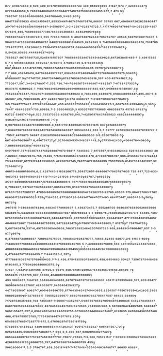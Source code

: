 ⁸⁷⁷·⁴⁷⁸⁸⁷³⁶⁴⁸·⁸·⁶⁰⁶·⁴⁰⁸·⁸⁷⁵⁷⁸¹⁶⁸⁵⁹⁸³⁵³⁸⁶⁷³³,⁴⁸⁶·⁸⁵⁶⁰⁵‽⁶⁶⁵,⁴¹⁵²⁷·⁶⁷³,⁷·⁴²⁴⁶⁸⁸⁸³⁷‽⁸⁷⁷⁷⁸⁴⁴³⁶⁵⁸·⁵,⁷⁸⁶³⁵³⁴⁰⁶⁰⁴³⁵⁶⁶⁹⁶⁴⁴⁷⁷⁷⁴⁹⁷⁵⁸⁷⁵⁰⁶³⁸⁷⁸²⁴⁵⁵′⁸⁵⁷·⁷,⁴⁷³,⁵‽⁷⁶⁶⁵⁷⁴⁷,⁵³⁸⁶⁴⁶⁴⁶⁴⁰⁶⁵⁶·⁵⁴⁶⁷⁶⁸⁴⁴⁵·³′⁴⁸⁵:⁶³⁷‽⁸⁰⁴⁷⁷³⁸¹⁵⁵⁶³³,⁴⁵⁴²⁴¹⁵⁹⁴⁵⁷·⁸⁵⁵³³′⁴⁴⁷′⁴⁰⁷⁴⁵⁷⁴⁸⁷⁹⁴⁷⁸·⁸⁶⁶⁰⁷,⁵⁶⁷⁸⁵,⁶⁶⁷·⁴⁰⁴⁰⁴⁴⁷²⁶²⁶²⁵⁸⁴⁰⁴⁴⁷²⁵'⁷⁰⁷'⁸⁹⁸⁵⁶⁹⁵⁹⁸¹⁵⁰⁸⁶⁵⁸⁷'³′⁵⁵⁸⁵⁵'⁷:³′³′⁴²⁵⁸⁷′⁵²⁸⁸⁷⁵⁷²⁵:⁷:⁴¹⁷⁴⁷⁶⁶⁹⁶⁷⁸⁷⁶⁶⁶⁷⁴⁰⁴³⁵³⁵³⁵'⁴⁹⁵⁷⁵′⁷⁶³′⁶·⁴⁹⁵:⁷⁵⁵⁹⁸⁸⁵⁵⁵⁷⁷⁷⁴⁰⁷⁶⁴⁸⁸⁹⁵³⁶⁸⁵⁵⁷:⁴⁵⁴⁵³′⁶⁹³′⁵‽⁵‽⁷⁰⁶⁶⁸⁰⁷³⁴⁷⁸⁷³′⁸⁶⁷²³′⁵·⁶⁵⁵,⁷⁷⁸⁶³′⁷⁸⁶³⁵,⁵,⁴⁰⁴⁷⁵³⁸⁷⁶²⁴⁴³′⁷⁸⁵⁷⁶²⁷⁰⁷,⁴⁰⁵⁴⁵·⁵⁸⁸⁷⁵'⁵⁸⁸¹⁷⁴⁴³⁷,⁵⁹⁶⁴⁷⁰⁷′⁴⁷⁵⁵⁵⁸⁶¹⁶⁰⁴⁹⁵⁸⁷⁵⁷,⁶⁴⁶²⁷⁸⁸⁰⁵⁸⁶¹³′⁶⁴⁵²⁵·⁸²⁵²⁶⁸⁵,⁵,⁷′⁴²⁵⁸⁸⁵⁵⁰⁵³⁴⁰³′⁶⁴⁸⁰⁴⁷⁸·⁷⁵⁷⁴⁷⁰⁵²⁷⁸⁸³⁷²⁷⁷⁵:⁴⁵⁸²⁶⁶⁸²³,⁷⁷⁶⁶⁴⁹⁷⁴⁴⁰⁸⁶⁸⁹⁷⁶⁷:⁶⁸⁸⁶⁴⁴⁸⁵⁶⁹⁸⁹³′⁷′⁸²⁸²⁵⁵⁵⁴⁶²⁷‽⁵·⁵′⁴³⁸·⁸⁹⁸⁶⁶·⁴⁴⁴⁴⁸⁴⁶³⁷′⁴⁰⁷‽⁷⁵⁸⁵⁶²⁷,⁴⁶⁷⁵⁷⁸⁶¹⁷²⁵:⁵²⁴⁵⁴¹⁸¹⁵⁷⁶⁰⁷,⁷⁶⁸⁵⁶⁶⁴⁵⁵³⁴⁴⁷⁸⁵⁴⁵′⁸⁴³′⁶²⁵:⁶⁴⁷²⁶³⁸⁴⁵′⁴⁸⁵'⁷,⁶·⁴⁹⁴¹⁵⁸⁸⁹⁵,⁷,⁵,⁶⁹⁴⁶⁵⁷⁴³⁵⁵⁵·⁶⁶⁶⁰⁸²⁷·⁸⁷⁸⁸⁷′⁵·⁴⁷⁶⁰⁵³⁷³⁶·⁵:⁶¹⁶⁸⁵⁹⁴³⁵‽⁸³⁷·⁸⁶⁴⁸⁵'⁴⁶⁷′⁴⁷⁸⁵⁷⁹⁵·⁷⁸⁶⁰⁵⁵⁷⁴⁵⁵⁸⁷⁷⁶⁴⁰⁵⁶⁷⁹⁵⁰⁵⁰⁴⁰⁵,⁷⁰⁷⁹⁷‽⁷²⁶³⁸⁸⁷′⁷‽⁷,⁷,⁸⁶⁶·⁴⁵⁸⁷⁴⁹⁴¹⁶·⁸⁴⁷⁹⁴⁶⁶⁴⁵⁵⁷⁷⁷⁸⁷·⁶⁵⁸⁴⁵³⁴¹⁷²⁴⁰⁸⁹⁴⁴⁸⁷⁷²⁷⁸⁸¹⁶⁴⁶⁵⁶⁷⁵⁷⁵:⁵³⁴⁰⁷‽⁸¹⁶⁸⁸⁶⁴¹⁷,⁵‽⁷′⁷⁷⁴¹⁷⁹⁷·⁶¹⁴¹⁷⁹⁴⁷⁴⁶⁵‽⁶⁷⁸³⁷⁶⁵³⁸³⁷⁴⁵′⁸⁹⁸¹⁸·⁵⁶⁷'⁴⁰³′⁴⁵⁷⁴⁴¹⁶²⁷·⁵‽⁷⁷⁶⁰⁶⁴⁷·⁵⁰⁷·³′⁴⁹⁴²⁷⁸⁸⁹⁷'⁷·⁵⁵⁵:⁷³⁶·⁷′⁶⁴⁷⁶⁸⁶⁵⁶⁷⁵⁴⁴⁸⁶⁸⁶⁷′⁴⁸⁸³⁵⁸⁷,⁷'⁶⁷⁸⁸⁴⁹⁷⁹⁵³⁷‽⁸⁵⁴⁷⁸⁷⁵,⁶³⁸⁹⁸²⁵·⁷·⁷′⁸⁸⁷⁸⁸⁵³′⁶⁵³′⁸⁰⁸²⁶⁶⁵′⁶⁹⁶⁸⁸⁸⁸³⁶¹⁴⁸⁵·⁶⁴⁷·⁵′⁵⁶⁶⁴⁶¹⁵⁷⁴⁹⁴⁰⁷:⁵‽⁷⁵⁵²⁶³⁴⁷⁴⁸⁴⁴⁷:⁷⁵⁴²⁷⁰⁷'⁸⁰⁶⁸⁵'⁵⁴⁴⁰⁸⁰⁷⁶⁴⁹⁶²³,⁸·⁷⁸⁸⁴⁸⁹⁶·⁸³⁴⁶⁸⁷⁵·⁸¹⁸⁸⁴⁴⁸⁹⁵⁶⁴⁴⁷:⁴⁹⁵:⁴⁶⁷′⁵:⁶³⁵'⁶⁰⁷·⁴¹⁵·⁷²⁸⁷⁸⁰⁸²⁵,⁴⁷⁷,⁴²⁴⁶⁵⁷⁸³⁷‽³′⁵⁷³,⁸⁶⁸⁶⁷²⁷,⁷'⁸¹⁸⁹⁷′⁸¹⁶⁸⁷³⁸⁷⁷⁸⁴⁹⁷‽³′⁵,⁷⁰⁴⁴⁷⁷⁷⁵⁴²⁷,⁶⁷⁷⁸⁷³⁸⁹⁴⁸⁴⁴⁷·⁴⁵⁵'⁴⁰⁶²⁵³⁷³⁵⁵⁴²⁵:⁸⁹⁶⁰⁴³⁶⁰⁷²⁷'⁵·⁶⁰⁸⁷⁴⁵⁷'⁸⁹⁵³⁴⁸⁵‽⁵:⁵⁶⁵‽⁷⁸⁴¹⁷,⁴⁶⁸⁴⁶³⁵⁹⁷'⁷⁰⁶·⁸⁹⁶⁹⁸·⁷'⁵,⁶⁵⁶⁰⁴⁰⁵²⁵:³,⁶⁹⁵⁹⁵⁷⁵⁵⁷⁷⁴⁹⁶⁸⁵,⁴⁰⁸³⁵⁸⁸⁷³,⁴⁵⁷⁸⁵'⁸⁷⁸³⁷‽⁶³⁷²⁵,⁵³⁶⁵⁷'⁷′⁵‽⁶·⁵²⁵:⁷⁹⁵³⁷⁹⁵⁹⁵'⁴⁰⁵⁸⁷⁶⁵·⁵'⁵·⁷'⁴²⁵⁰⁷⁴⁷⁸⁴³⁷⁸⁵⁵⁴²³,⁴⁸⁶²⁸⁸⁴⁴⁴⁴⁵⁹⁷‽⁴⁴⁸³⁶¹⁴²⁴¹⁶⁷⁵⁷⁴¹⁸⁴⁵⁰⁸⁶⁴¹⁵,⁷'⁷‽⁸·⁶⁰⁷⁰⁸⁴⁸³⁸²⁴³⁷⁸⁷³⁵⁰⁵′⁸⁸⁵:⁸·⁵⁶⁵'⁷⁷⁵'⁴³⁸⁹⁸⁴⁵'⁶⁷⁶⁶⁸¹⁴¹⁵,⁸³⁷‽⁸¹⁴⁸⁵³⁵⁶⁷‽⁷·⁶³⁸⁴⁷⁹⁸⁷⁶⁸⁵⁰⁸¹⁶⁴⁸²⁴²⁷⁶⁸⁷⁴³⁸⁹⁸⁰⁴⁰⁵⁸⁷,⁵⁰⁵³⁴³⁶⁴⁸·⁶⁹³,⁵:⁷,⁶²⁷⁷⁷,⁸⁸⁷⁶⁵²⁶²⁵⁸⁸⁶⁸⁷⁸⁷⁴⁵⁷²⁷:⁷,⁷⁵⁵′⁷:⁴⁴⁷⁵⁸⁷³,⁵⁴⁶⁴⁷,⁶²⁶²⁸¹⁵⁹⁶⁶⁸¹⁴⁴⁸²⁴⁰⁵⁹⁴⁴⁴⁰⁸⁹⁵⁰³,³′⁵:⁶⁹⁵⁰⁷⁹⁶³⁵'⁵‽⁶⁶⁷'⁸⁰⁴⁷⁶⁰⁵⁰⁶¹⁷,⁶·⁴⁵⁶⁷⁵⁴⁷²⁷‽⁷·⁵²⁷⁶⁴⁶⁵'⁵³⁵'⁵⁴⁸³⁸⁴⁴⁴⁸·⁵‽⁵⁷⁵³⁵'⁶²⁴⁰⁵‽⁴⁹⁶⁴⁶⁷⁶⁴⁴⁰⁸⁰⁵‽⁷·⁸⁸⁶⁵⁸⁸⁶²⁵³⁵‽⁷'⁶⁹⁸⁴⁶²⁷‽⁵'⁵′⁷⁹⁸¹⁷:⁷³⁷'⁶⁵⁴⁰⁷⁴⁴⁴⁷⁴⁵²⁶⁹⁸⁸⁷'⁶⁷³′⁵⁶⁸¹⁷,⁷³⁴⁵⁸⁸³,⁷·⁶¹⁷³⁵⁶⁷·⁶¹⁶⁵⁴⁴⁶²⁴⁴³,⁵²⁶¹⁶⁵⁸⁶⁴³⁶⁸³,⁴⁸⁷:⁸²⁸⁴⁷:⁷²⁶²⁷⁰⁵⁷⁵:⁷⁵⁵·⁷⁴⁴⁸⁵·⁷⁷⁵'⁵⁷⁴⁵⁵⁰⁵⁵⁷³⁷⁴⁶⁶⁵′⁴⁷⁸·⁴⁷⁷³⁵²⁷⁰⁸⁵⁷⁶⁷·⁶⁶⁵:⁴¹⁵⁵⁵⁶⁷⁷⁵'⁵⁷⁴²⁴³⁴⁷³′⁴⁸⁵⁵⁵³⁷·⁶¹⁷⁷⁸¹⁷⁸⁴⁴⁵⁵⁵⁰⁶⁰⁵:⁴⁷⁸⁵⁶⁷⁶⁷⁷⁴⁵·⁷⁴⁶⁷⁷'⁶⁷⁴¹⁶⁵⁶⁸⁸⁹⁵,⁷⁵⁵⁹⁷⁵⁵′⁵:⁶¹⁴⁵⁷⁹⁵⁴⁵⁴⁶¹⁵⁹⁷:⁵²⁷²⁷⁴⁴⁶⁷'⁷‽⁴⁶⁶¹⁵'⁴⁴⁸⁰⁶¹⁴⁶⁴¹⁶·⁶·⁵·⁴²⁸⁷⁴⁴³′⁸¹⁶³⁸²⁶⁰⁷⁷⁸·⁵⁵⁴⁵⁷²⁶⁵⁷'⁶⁴⁴⁶⁶⁶⁷'⁷⁰⁴⁹⁷⁸⁷′⁶³⁵,⁷²⁵,⁴⁴⁷:⁷²⁵'⁸³³′⁴⁸⁵³⁷⁶³,⁵⁸⁵⁴⁴⁵⁸⁰⁴⁵⁵⁴⁴¹³′⁷⁴⁴³⁴²⁸¹⁵⁰⁸·⁶¹⁴⁴⁵⁴⁵‽⁶⁹⁷⁸⁷:⁷‽⁶⁶⁵⁵⁵‽³′⁷³⁷'⁴⁸⁶⁶⁸⁵⁵′⁴⁶⁵⁶⁴⁶⁷:⁶⁷⁵⁸⁵²⁴⁴⁵⁶⁸⁰⁵′⁵·⁷⁶⁷'⁷⁵⁶⁸⁸¹⁸⁴⁸⁶⁴⁸⁵⁵⁴⁹⁷‽⁵⁶⁵⁸⁵‽⁶⁵⁷‽⁸·⁷⁹⁶²⁸⁰⁷·⁵³⁷⁸⁴⁷⁷′⁶²⁵⁶⁸²⁶⁶⁷:⁶⁶⁵⁹⁴²⁷⁹⁵·⁶¹⁸³⁷⁹⁵⁶⁸⁷⁵⁵⁴³⁵⁵⁴⁹⁸⁶⁷‽⁸⁷⁴⁰⁷′⁷⁵⁵⁹⁷²⁸⁹⁷²⁷,⁴⁷⁸⁵³′⁶⁶⁵⁸⁵′⁵²⁷⁶⁸⁰⁸⁵⁸⁰⁷⁴⁶⁸⁵⁴⁷⁵⁸²⁶²⁷⁰⁵′⁸²⁷⁸⁵:⁸⁹⁵⁰⁷'⁷⁷⁵:⁸⁶⁴⁷⁵⁷⁸⁶³′⁷⁷⁶²⁶⁸⁶⁹⁶¹⁷²⁵⁸⁵⁹⁶⁹⁵²⁵'⁷⁵⁵‽⁷³⁸⁴⁵²⁵·⁸⁷⁷³⁶⁰⁷²⁵'⁶⁴⁸⁹⁴¹⁷⁶⁸⁴⁷⁰⁷³⁴⁰³,⁶⁸⁴¹⁷⁰⁷⁴⁷:⁸⁶⁶⁵⁴⁴⁵′⁵‽⁵⁶⁵‽⁸⁶⁷⁹⁷‽³′⁶⁷⁶¹⁵,⁷′⁵⁴⁶⁴⁴⁴⁶⁷⁴³³′⁸·⁴⁴⁸³⁴⁷⁷⁷⁸⁶⁶⁰⁸³⁷,⁵·⁴⁵⁶³⁷³⁴⁷⁵:⁷,⁵⁵⁵²⁸⁶⁷⁰⁵,⁵⁶⁴⁰⁴⁹⁷⁸⁵⁴⁵⁰⁶²⁶⁸⁵⁵⁶⁶⁶⁵⁸³⁵⁹⁶⁷⁵:⁵⁴⁴²⁵⁸⁵'⁸³⁶³⁴⁸⁵⁸⁶¹⁸⁵⁴⁴⁷′⁵⁸⁷,⁸⁵⁵′⁶⁶⁵⁵³,⁵,⁵,⁶⁹⁶⁸⁷′⁵:⁷⁵⁵⁸⁶⁴⁶³⁵²⁷⁵⁵⁷³′⁵,⁵⁴⁴⁹⁵:⁷⁴⁸⁷⁶⁷⁶⁵⁷³⁵⁰⁵²⁸³⁵′⁶⁸⁶¹⁸³⁷⁵⁴²⁵·⁶⁴⁸⁸⁴⁴⁷⁰⁸³⁸·⁸⁹⁵⁷⁶⁵⁶⁵⁷⁵⁸²⁴⁴⁶⁰⁵·⁷⁸⁸⁴⁴¹⁸⁸⁷,⁴⁷⁷'⁷³⁵⁰⁴³⁸¹⁸⁹⁴⁸⁵⁷⁴⁰⁴⁶⁸⁸⁷²⁸⁶⁷,⁷³⁴⁹⁶⁴⁴³⁶⁷⁵⁵⁵⁹⁵·⁵⁴⁷²⁸²⁴²⁴⁷⁵‽⁵′⁷⁹⁶⁵⁷'⁵′⁵′⁴⁴⁵³⁸⁰⁵:⁷,⁸¹⁵⁷⁵‽⁷,⁷⁹⁴⁷⁵⁴⁷⁹⁵‽⁵·⁶⁰⁷⁰⁴⁹⁴⁷⁸·⁵³⁷'⁶·⁴⁹⁷⁵⁶⁵⁵⁶⁵⁴⁴⁹⁶³⁸·⁷⁴⁸³⁷²⁶⁸⁵²⁴⁸⁴²⁵⁰⁷⁶⁵⁷⁵²⁵'⁸⁶⁸·⁸⁸⁴⁸³′³′⁷⁴⁶⁰⁴⁰⁷:⁸⁵⁷,⁵'³,⁸⁷⁷‽⁶⁶⁷‽⁸·⁴⁷⁵⁵⁶⁸⁷³⁴⁸⁶⁸⁵⁵⁷,⁷²⁸⁹⁴³⁷⁵⁷⁵⁷⁰⁸·⁷⁶⁶⁴⁵⁴³′⁵⁰⁴³⁷⁸⁷⁷⁷:⁷⁴⁶⁴⁵:⁵²⁴⁵⁵,⁸²⁶⁷⁷:³′⁵,⁶¹⁵⁷⁵'⁶⁰⁵‽⁷'⁴⁴⁸²⁸⁹⁷⁷⁵⁶⁶⁶⁴²⁸³⁵⁰⁶⁹⁵⁴⁶⁴³′⁸⁷⁵⁹⁸⁸⁶⁰⁴⁰⁷⁰⁵,⁵,⁷:⁴²⁸⁸⁸⁸⁶⁰⁷⁵⁸⁹⁶·⁵⁵⁸·⁴⁸⁷′⁶⁵⁵²⁴²⁸⁴⁴⁸⁷²⁶⁶⁸·⁴⁹⁸⁸⁵⁹⁴²⁸²⁸⁸⁴⁴⁶⁹⁸²⁷⁸⁵⁸⁴⁷⁸⁹⁵⁸⁶³⁵⁴³′⁶⁹⁴⁵⁵‽⁸³⁵³⁶⁸⁶⁸⁴⁴⁵′⁶⁷⁷⁶⁶⁰⁶⁶⁸³⁵⁸⁵‽⁸·⁴⁷⁸⁶⁸⁶⁷⁸⁷³⁷⁸⁸⁸⁴⁵⁵,⁷,⁷′⁸⁴⁴¹⁵²³′⁶·⁵⁵⁷‽⁴¹⁷⁷⁸⁸⁸¹⁸⁰⁸⁵⁷⁶⁷⁵⁷⁶⁸⁶⁵⁹⁴³⁵·⁷′⁷'⁸·⁴³⁶·⁴⁷⁵'⁴³⁵⁵⁸⁰⁷⁹⁸⁶⁸¹⁵·⁴⁵⁸·⁶⁴⁵⁴⁶⁸³,⁵⁰⁴²⁷,⁷³⁵⁶⁷⁸⁷⁵⁴⁴⁸⁴⁵⁸⁸¹⁴⁰⁴⁴⁵·³,⁷⁷⁵⁰⁴²⁶⁰⁴⁴⁶⁰⁶³⁵⁷⁵:⁵‽⁵⁷⁸³⁷,⁷:⁶³³′⁴¹⁴²⁶¹⁵⁶⁵,⁴⁷⁴⁰⁵:⁸·⁶⁶³′⁶·⁴⁵⁸⁷⁸¹⁴⁶⁷²⁵⁹⁶³⁷′⁵⁴⁴⁵⁴⁵⁵⁷⁸¹⁵‽⁵:⁸⁶⁴⁹⁸·⁷‽⁵⁵⁵⁸⁴¹⁵,⁷⁵⁵³⁷²⁵·⁶⁸⁷·⁵⁵⁵⁶⁸·⁴²⁴⁸⁸⁶⁷⁶⁸⁸⁶⁶⁶⁴⁶⁹⁵⁹⁶⁰⁵‽⁴⁹³,⁵⁰⁸³⁴⁶⁷:⁷′⁸⁴⁷⁸⁶·⁵⁶⁴⁸⁶⁴⁸³⁴³⁶⁵⁵·⁶⁸⁷⁰⁷⁸⁴⁶⁷³⁷³⁷⁹⁶²⁴³⁵⁰⁷,⁴⁹⁴¹⁷'⁸⁷⁵⁹⁵⁹⁴⁸⁸·⁵⁷⁷·⁸⁰⁵'⁶⁹⁴⁷⁷³⁸⁹⁶⁰⁴¹⁴⁵⁸²⁵⁷⁸⁰⁷:⁴²⁴⁹⁶³⁶⁷⁷·⁶⁴⁵⁵⁴⁰⁴²⁵'⁵²⁷‽⁴⁴⁷⁷⁸⁰⁵⁵⁶⁰⁷,⁸⁰⁶³⁷′⁷:⁶⁹⁵′⁶⁵⁴⁵⁴⁶⁷⁵⁵:⁸⁷⁷⁰⁴³⁵′⁶³⁴⁹⁷′⁵⁴⁴³⁶⁵⁵·⁸²⁵⁴⁵⁰⁷′⁷⁵⁵⁶⁷⁶⁵³⁵′⁶²⁴²⁸⁰⁵:⁵⁸⁶⁹⁵⁸⁸⁹⁵²⁸⁹⁵‽⁵'⁵²⁷⁸⁵⁶⁸¹⁷,⁷⁵⁶⁵⁵²⁵³⁵⁶⁶⁷⁷·⁸⁶⁸⁰⁷⁰⁴⁴⁵⁶⁷⁶⁸²⁷⁰⁵⁴⁷⁷⁵⁴⁷,⁸⁶⁴³⁵:⁵⁹⁴⁸⁵‽⁷'⁷²⁸⁷⁵⁴⁶³⁵′⁸⁸⁸·⁷⁰³,⁷³⁵⁵⁴⁶⁷'⁷′⁵⁰⁶⁰⁷'⁴³⁵²⁷⁶⁷:⁵′⁸⁶⁷³⁶⁷⁸⁵⁵²⁷⁶⁵′⁸⁴⁸⁷⁵⁴⁶⁰⁸³⁵,⁵⁴⁵²⁸⁷⁸⁴⁵⁶⁵⁴⁷,⁸³⁶¹⁷⁸⁸¹⁵⁹⁸⁴⁴⁵⁸⁴⁷⁶⁶⁷⁵·⁴⁶⁷⁸⁴⁵⁶⁸⁸⁴⁵⁷⁵⁹³′⁵²⁷²⁵⁰⁵·⁷⁵⁴⁹⁶⁸⁵′⁸⁸⁵,⁵,⁵⁶⁷⁰⁶²⁶⁴⁷⁴⁴⁰⁵′⁵⁹⁵,⁵⁸⁴⁶⁴³⁷⁵⁶⁰⁷'⁵⁵⁴⁰⁷:⁵⁹⁷:⁶·⁶⁵⁸²⁴⁷⁶²⁴²⁸²⁸⁴⁶⁰⁵³⁷⁵⁵′⁶⁰⁷⁰⁸⁶⁵⁶⁷⁴⁴⁰⁶⁴⁴³⁷′⁶⁰⁷·⁸²⁸¹⁸³⁵,⁸⁴⁷⁶⁶⁸⁴³⁶³⁵⁶⁷′⁶⁸⁴⁰⁸·⁴⁷⁶⁴⁷⁵⁵⁵⁷³⁷⁸⁵:⁷⁷⁷⁵⁴³⁶¹⁸⁴⁴⁷⁴⁹⁷⁷⁶⁷⁸·⁸⁰⁷‽⁶⁵⁴⁵⁶³⁵⁷⁶⁸⁵'⁷²⁸⁹⁷⁷⁵′⁸⁷⁵·⁵·⁶⁷⁶⁹⁸²⁶⁷⁴⁷⁵⁸⁶¹⁸¹⁷⁹⁵‽⁵⁷⁸⁹⁸⁵⁴⁷⁸⁴⁵⁸⁶²³,⁴³⁸⁰⁴⁸⁸⁶⁶⁵⁴¹⁴⁴⁷²⁶³⁴³⁷,⁶⁰⁵′⁵⁷⁴⁵⁸⁹⁸²⁷,⁶⁰⁵⁴⁶⁷⁵⁰⁷:⁷⁰⁷‽⁸²⁵²⁵³⁴²⁵:⁵⁵⁸²⁸⁴⁶⁹⁷⁴⁸⁴⁶⁷⁷:⁷,⁵‽⁸·⁸·⁵:⁸⁹⁸·⁶⁶⁷·⁶²⁸²⁸¹⁸³⁸²⁷⁷⁴²⁷‽⁸⁶⁵³⁴²⁴⁶⁶⁹⁷⁶⁷⁷⁷⁵⁷²⁶⁷⁴⁵⁶¹⁶⁶⁷⁷⁷⁰⁷:⁷⁹⁶⁷⁷:⁷⁹⁵⁸⁵:⁷'⁵:⁵⁶⁶·⁷⁰⁵⁷⁸¹⁵'⁷,⁷'⁶⁷⁵⁰⁵'⁵⁹⁸⁰⁵²⁷⁷⁸⁵⁸²⁵⁸⁸⁹⁴²⁶⁸⁶¹⁶⁵⁸¹⁷⁶⁵‽⁸⁶⁶⁶⁷⁹⁵·⁷⁸⁷·⁶⁴⁷⁶⁷³⁸⁶⁷⁶⁴¹⁴⁰⁶³⁷⁵⁵,⁴⁵⁵‽⁵⁰⁶²⁶⁰⁶⁰⁴¹⁷:⁵·⁵,⁵⁷⁸⁰⁷⁶⁷·⁸⁵⁸·⁵⁶⁶¹⁸¹⁴⁸⁷′⁷⁴⁷⁰⁷⁸⁴⁸⁴⁵⁵⁵⁴⁰⁴⁶⁶³⁸¹⁸⁰⁷⁴⁷,⁸⁰⁶⁵⁵,⁶⁰⁸⁸⁴:
